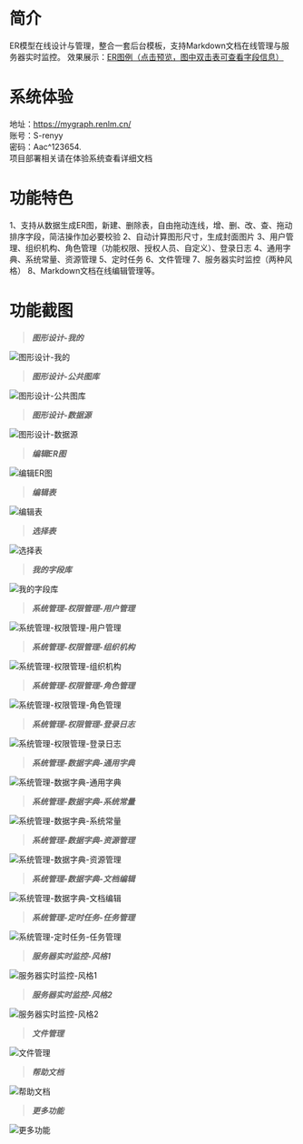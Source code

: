 # 简介
ER模型在线设计与管理，整合一套后台模板，支持Markdown文档在线管理与服务器实时监控。
效果展示：<a href="https://mygraph.renlm.cn/graph/viewer?uuid=198124BBCF284A40BB24CA315A7B8E36&headless=true&fitWindow=false" target="_blank">ER图例（点击预览，图中双击表可查看字段信息）</a>

# 系统体验
地址：<a href="https://mygraph.renlm.cn/" target="_blank">https://mygraph.renlm.cn/</a> <br/>
账号：S-renyy <br/>
密码：Aac^123654. <br/>
项目部署相关请在体验系统查看详细文档 <br/>

# 功能特色
1、支持从数据生成ER图，新建、删除表，自由拖动连线，增、删、改、查、拖动排序字段，简洁操作加必要校验
2、自动计算图形尺寸，生成封面图片
3、用户管理、组织机构、角色管理（功能权限、授权人员、自定义）、登录日志
4、通用字典、系统常量、资源管理
5、定时任务
6、文件管理
7、服务器实时监控（两种风格）
8、Markdown文档在线编辑管理等。

# 功能截图
> ___图形设计-我的___

![图形设计-我的](https://renlm.cn/images/demo/1.png "图形设计-我的")

> ___图形设计-公共图库___

![图形设计-公共图库](https://renlm.cn/images/demo/2.png "图形设计-公共图库")

> ___图形设计-数据源___

![图形设计-数据源](https://renlm.cn/images/demo/3.png "图形设计-数据源")

> ___编辑ER图___

![编辑ER图](https://renlm.cn/images/demo/4.png "编辑ER图")

> ___编辑表___

![编辑表](https://renlm.cn/images/demo/5.png "编辑表")

> ___选择表___

![选择表](https://renlm.cn/images/demo/6.png "选择表")

> ___我的字段库___

![我的字段库](https://renlm.cn/images/demo/7.png "我的字段库")

> ___系统管理-权限管理-用户管理___

![系统管理-权限管理-用户管理](https://renlm.cn/images/demo/8.png "系统管理-权限管理-用户管理")

> ___系统管理-权限管理-组织机构___

![系统管理-权限管理-组织机构](https://renlm.cn/images/demo/9.png "系统管理-权限管理-组织机构")

> ___系统管理-权限管理-角色管理___

![系统管理-权限管理-角色管理](https://renlm.cn/images/demo/10.png "系统管理-权限管理-角色管理")

> ___系统管理-权限管理-登录日志___

![系统管理-权限管理-登录日志](https://renlm.cn/images/demo/11.png "系统管理-权限管理-登录日志")

> ___系统管理-数据字典-通用字典___

![系统管理-数据字典-通用字典](https://renlm.cn/images/demo/12.png "系统管理-数据字典-通用字典")

> ___系统管理-数据字典-系统常量___

![系统管理-数据字典-系统常量](https://renlm.cn/images/demo/13.png "系统管理-数据字典-系统常量")

> ___系统管理-数据字典-资源管理___

![系统管理-数据字典-资源管理](https://renlm.cn/images/demo/14.png "系统管理-数据字典-资源管理")

> ___系统管理-数据字典-文档编辑___

![系统管理-数据字典-文档编辑](https://renlm.cn/images/demo/15.png "系统管理-数据字典-文档编辑")

> ___系统管理-定时任务-任务管理___

![系统管理-定时任务-任务管理](https://renlm.cn/images/demo/16.png "系统管理-定时任务-任务管理")

> ___服务器实时监控-风格1___

![服务器实时监控-风格1](https://renlm.cn/images/demo/17.png "服务器实时监控-风格1")

> ___服务器实时监控-风格2___

![服务器实时监控-风格2](https://renlm.cn/images/demo/18.png "服务器实时监控-风格2")

> ___文件管理___

![文件管理](https://renlm.cn/images/demo/19.png "文件管理")

> ___帮助文档___

![帮助文档](https://renlm.cn/images/demo/20.png "帮助文档")

> ___更多功能___

![更多功能](https://renlm.cn/images/demo/21.png "更多功能")